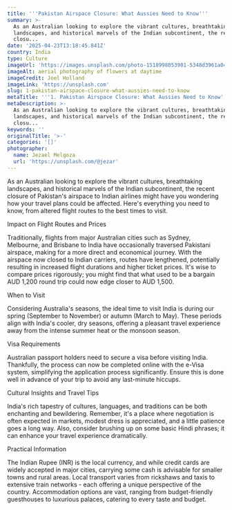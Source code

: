 ```yaml
---
title: '''Pakistan Airspace Closure: What Aussies Need to Know'''
summary: >-
  As an Australian looking to explore the vibrant cultures, breathtaking
  landscapes, and historical marvels of the Indian subcontinent, the recent
  closu...
date: '2025-04-23T13:18:45.841Z'
country: India
type: Culture
imageUrl: 'https://images.unsplash.com/photo-1518998053901-5348d3961a04'
imageAlt: aerial photography of flowers at daytime
imageCredit: Joel Holland
imageLink: 'https://unsplash.com'
slug: 1-pakistan-airspace-closure-what-aussies-need-to-know
metaTitle: '''1. Pakistan Airspace Closure: What Aussies Need to Know'''
metaDescription: >-
  As an Australian looking to explore the vibrant cultures, breathtaking
  landscapes, and historical marvels of the Indian subcontinent, the recent
  closu...
keywords: ''
originalTitle: '>-'
categories: '[]'
photographer:
  name: Jezael Melgoza
  url: 'https://unsplash.com/@jezar'
---
```







As an Australian looking to explore the vibrant cultures, breathtaking landscapes, and historical marvels of the Indian subcontinent, the recent closure of Pakistan's airspace to Indian airlines might have you wondering how your travel plans could be affected. Here's everything you need to know, from altered flight routes to the best times to visit.

Impact on Flight Routes and Prices

Traditionally, flights from major Australian cities such as Sydney, Melbourne, and Brisbane to India have occasionally traversed Pakistani airspace, making for a more direct and economical journey. With the airspace now closed to Indian carriers, routes have lengthened, potentially resulting in increased flight durations and higher ticket prices. It's wise to compare prices rigorously; you might find that what used to be a bargain AUD 1,200 round trip could now edge closer to AUD 1,500.

When to Visit

Considering Australia's seasons, the ideal time to visit India is during our spring (September to November) or autumn (March to May). These periods align with India's cooler, dry seasons, offering a pleasant travel experience away from the intense summer heat or the monsoon season.

Visa Requirements

Australian passport holders need to secure a visa before visiting India. Thankfully, the process can now be completed online with the e-Visa system, simplifying the application process significantly. Ensure this is done well in advance of your trip to avoid any last-minute hiccups.

Cultural Insights and Travel Tips

India's rich tapestry of cultures, languages, and traditions can be both enchanting and bewildering. Remember, it's a place where negotiation is often expected in markets, modest dress is appreciated, and a little patience goes a long way. Also, consider brushing up on some basic Hindi phrases; it can enhance your travel experience dramatically.

Practical Information

The Indian Rupee (INR) is the local currency, and while credit cards are widely accepted in major cities, carrying some cash is advisable for smaller towns and rural areas. Local transport varies from rickshaws and taxis to extensive train networks - each offering a unique perspective of the country. Accommodation options are vast, ranging from budget-friendly guesthouses to luxurious palaces, catering to every taste and budget.
